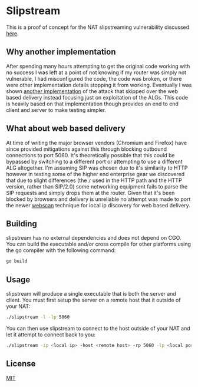 # Slipstream

This is a proof of concept for the NAT slipstreaming vulnerability discussed [here](https://samy.pl/slipstream).

## Why another implementation

After spending many hours attempting to get the original code working with no success I was left at a point of not knowing if my router was simply not vulnerable, I had misconfigured the code, the code was broken, or there were other implementation details stopping it from working. Eventually I was shown [another implementation](https://embracethered.com/blog/posts/2020/nat-slipstreaming-simplified/) of the attack that skipped over the web based delivery instead focusing just on exploitation of the ALGs. This code is heavily based on that implementation though provides an end to end client and server to make testing simpler.

## What about web based delivery

At time of writing the major browser vendors (Chromium and Firefox) have since provided mitigations against this through blocking outbound connections to port 5060. It's theoretically possible that this could be bypassed by switching to a different port or attempting to use a different ALG altogether. I'm assuming SIP was chosen due to it's similarity to HTTP however in testing some of the higher end enterprise gear we discovered that due to slight differences (the `/` used in the HTTP path and the HTTP version, rather than SIP/2.0) some networking equipment fails to parse the SIP requests and simply drops them at the router. Given that it's been blocked by browsers and delivery is unreliable no attempt was made to port the newer [webscan](https://samy.pl/webscan) technique for local ip discovery for web based delivery.

## Building

slipstream has no external dependencies and does not depend on CGO. You can build the executable and/or cross compile for other platforms using the go compiler with the following command:

```sh
go build
```

## Usage

slipstream will produce a single executable that is both the server and client. You must first setup the server on a remote host that it outside of your NAT:

```sh
./slipstream -l -lp 5060
```

You can then use slipstream to connect to the host outside of your NAT and let it attempt to connect back to you:

```sh
./slipstream -ip <local ip> -host <remote host> -rp 5060 -lp <local port>
```

## License

[MIT](LICENSE)
